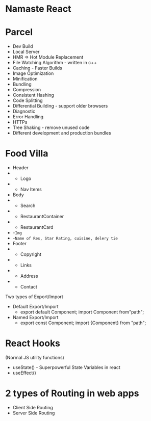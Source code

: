 # Namaste React

# Parcel

- Dev Build
- Local Server
- HMR => Hot Module Replacement
- File Watching Algorithm - written in c++
- Caching - Faster Builds
- Image Optimization
- Minification
- Bundling
- Compression
- Consistent Hashing
- Code Splitting
- Differential Building - support older browsers
- Diagnostic
- Error Handling
- HTTPs
- Tree Shaking - remove unused code
- Different development and production bundles

# Food Villa

- Header
- - Logo
- - Nav Items
- Body
- - Search
- - RestaurantContainer
- - RestaurantCard
- -`Img`
- -`Name of Res, Star Rating, cuisine, delery tie`
- Footer
- - Copyright
- - Links
- - Address
- - Contact

Two types of Export/Import

- Default Export/Import
  - export default Component; import Component from"path";
- Named Export/Import
  - export const Component; import {Component} from "path";

# React Hooks

(Normal JS utility functions)

- useState() - Superpowerful State Variables in react
- useEffect()

# 2 types of Routing in web apps

- Client Side Routing
- Server Side Routing

